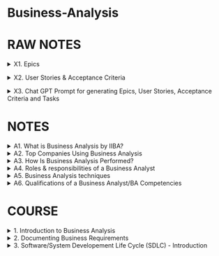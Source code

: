 # Business-Analysis

# RAW NOTES

<details>
<summary>X1. Epics </summary>

# Epic - Counsellor Onboarding

### Description

As a counsellor i want to be able to onboard on the e-counselling web app so that i can have access to the system.

![image](https://github.com/omeatai/Business-Analysis/assets/32337103/832bcd8b-082f-4d89-a378-4a09060c499c)

<img width="1534" alt="image" src="https://github.com/omeatai/Business-Analysis/assets/32337103/33dfd961-b282-4183-8d37-3f7ca3e2f64c">
<img width="1534" alt="image" src="https://github.com/omeatai/Business-Analysis/assets/32337103/c2b979f0-6d9b-4c57-8b1b-9e884de15763">
<img width="1534" alt="image" src="https://github.com/omeatai/Business-Analysis/assets/32337103/f1373f96-f137-4fde-b31b-009272abcbee">


#END</details>
<details>
<summary>X2. User Stories & Acceptance Criteria </summary>

# User Stories & Acceptance Criteria

### Why do we need this?

- We need to be able to provide users with an interface in the app to sign-in securely by entering their login credentials so that they can be verified and allowed access.

### Job Story

- As a user
- I want to be able to provide my email and password
- So that i can sign-in to have access to the application

### Preconditions

- User must have a valid email address
- User is on the login page of the application

### User Flow

- User opens app and is shown login page if not logged in
- User enters email address
- User enters password
- User clicks on [sign-in] button

### Post conditions

- User credentials are verified.
- If credentials are valid, User is granted access to application’s features.

### Acceptance Criteria

#### On successful Login, existing Users will be granted access to the app. 

- GIVEN that User is existing
- AND Login Page is loaded
- WHEN mandatory fields are correctly populated with credentials
- AND the User clicks on the "Sign-in" button
- THEN the User is verified 
- AND granted access to the application

#### All mandatory fields must be populated correctly to successfully login.

- GIVEN that User is existing
- AND Login Page is loaded
- WHEN mandatory fields are NOT correctly populated with credentials
- AND the User clicks on the "Sign-in" button
- THEN the User's verification will fail 
- AND redirected back to the Login page
- AND an Error message is displayed to confirm failed attempt

#### New users cannot login because verification will fail and will receive an error message on attempt. 

- GIVEN that User is new
- AND Login Page is loaded
- WHEN mandatory fields are correctly populated with credentials
- AND the User clicks on the "Sign-in" button
- THEN the User's verification will fail
- AND redirected back to the Login page
- AND an Error message is displayed to confirm failed attempt  

#### Happy Path

- Must ensure that the email address follows the format of hello@yourmail.com
  
- Must ensure that the password satisfies the following conditions

```txt
- minimum of 6 characters
- maximum of 12 characters
- must be alphanumeric
- must have at least one uppercase
- must have at least one lowercase
- must have at least one number
- must be hidden on the password field with asterisk*
```

- Must ensure that the login page loads in less than one second.

- Must ensure that when the user clicks on the Sign-in button,  that the user’s credentials are immediately sent to the backend for verification when credentials are correctly entered.

#### Unhappy Path

- Must ensure that if the User enters an incorrect email format

```txt
- The error message should say: ‘You have entered a wrong email format. Please ensure your format is hello@yourmail.com’ 
- The error message should appear below the email address in red font colour.
```

- Must ensure that if the User enters the wrong email or password

```txt
- The error message should say: ‘Your email or password is incorrect. Try again!’
- The error message should appear above the email address in red font colour.
```

- Must ensure that “Forgot Password” link option is provided to reset password if user has forgotten the password.

- Account should be locked after 5 failed login attempts.

<img width="960" alt="image" src="https://github.com/omeatai/Business-Analysis/assets/32337103/5f9e75dc-24e5-45ca-a1d8-6feb40828476">
<img width="960" alt="image" src="https://github.com/omeatai/Business-Analysis/assets/32337103/dea804a4-f03c-4341-8920-c88d3f1267aa">
<img width="960" alt="image" src="https://github.com/omeatai/Business-Analysis/assets/32337103/9cacb6c7-2cdc-4828-94fc-2af68951b466">
<img width="960" alt="image" src="https://github.com/omeatai/Business-Analysis/assets/32337103/ad981223-b26e-464b-817a-2b5976253258">
<img width="960" alt="image" src="https://github.com/omeatai/Business-Analysis/assets/32337103/e81b5d63-72fc-4508-adfc-97fdbbcd31f2">
<img width="960" alt="image" src="https://github.com/omeatai/Business-Analysis/assets/32337103/fc21249c-0f95-4da4-a4d2-fe4d0c5d8f00">
<img width="960" alt="image" src="https://github.com/omeatai/Business-Analysis/assets/32337103/9f640d25-d5c9-4eb8-b934-bb3b1eea51a7">
<img width="960" alt="image" src="https://github.com/omeatai/Business-Analysis/assets/32337103/0519441a-0ee7-4f5c-aaf3-9f2b6cbd1285">
<img width="960" alt="image" src="https://github.com/omeatai/Business-Analysis/assets/32337103/2ac8423c-fb15-48bb-983b-f5068091874b">
<img width="960" alt="image" src="https://github.com/omeatai/Business-Analysis/assets/32337103/3acdcc51-2af2-4d7d-a8df-24ae3f860fa2">

<img width="1534" alt="image" src="https://github.com/omeatai/Business-Analysis/assets/32337103/95c7a92c-3e61-4e57-9fcd-70140afcecf8">
<img width="1490" alt="image" src="https://github.com/omeatai/Business-Analysis/assets/32337103/b59d2070-b794-4ca0-b843-566c10fdbbe5">
<img width="1534" alt="image" src="https://github.com/omeatai/Business-Analysis/assets/32337103/69c1db3d-a4ac-4b69-826c-aa6fdb08cdcb">
<img width="1490" alt="image" src="https://github.com/omeatai/Business-Analysis/assets/32337103/0cc7f1b4-3507-4300-a9e1-2941ab396d59">
<img width="1490" alt="image" src="https://github.com/omeatai/Business-Analysis/assets/32337103/bb00a818-8dec-49d4-9889-2fb140c8bb20">
<img width="1490" alt="image" src="https://github.com/omeatai/Business-Analysis/assets/32337103/8aeb14c8-a861-4a9d-8ee3-272e88a40379">

#END</details>
<details>
<summary>X3. Chat GPT Prompt for generating Epics, User Stories, Acceptance Criteria and Tasks </summary>

```txt
Act as world class product owner, generate epics, user stories, acceptance criteria, and tasks for the following software feature:

the feature is create secure login for registered customers on our banking app.
```

#END</details>

# NOTES

<details>
<summary>A1. What is Business Analysis by IIBA? </summary>

## What is Business Analysis by IIBA?

### "The practice of enabling change in an enterprise by defining needs and recommending solutions that deliver value to the stakeholders"

- Understand the structure and dynamics of the company
- Technique of understanding business needs
- Solutions often revolve near to systems development, process improvement, strategic planning, and policy advancement
- Generating effective solutions
- Providing the required documentation 
- Assigning sufficient resources
- Achieving greater efficiency

### Business analysis is the practice of enabling change in an enterprise by defining needs and recommending solutions that deliver value to stakeholders.
### Business analysis enables an enterprise to articulate needs and the rationale for change, and to design and describe solutions that can deliver value.  - IIBA BABOK Guide v3
### Business analysis helps to bridge the gap between existing processes and growth. It is critical to learn to understand and refine a problem in order to determine and implement a solution.

# Importance of Business Analysis

The Benefits of Business Analysis:

- Analyze the business requirements
- Frame the proper planning
- Has particular pattern of documents
- Create adequate documentations
- Identify and develop various actions
- Improve the company standards

A Business Analyst involves himself (herself) in the implementation phase and also identifies various ways to reach the estimated goals. 
He/she plays an instrumental role throughout the project lifecycle and thereby increases the demand for business analysts in every organization.

# #END</details>

<details>
<summary>A2. Top Companies Using Business Analysis </summary>

# Top Companies Using Business Analysis

1. Accenture 
2. Cognizant
3. Deloitte
4. TATA CONSULTANCY SERVICES
5. KFORCE 
6. AMERICAN EXPRESS
7. Google 
8. DELL
9. amazon 
10. Flipkart

- System analysts mainly focus on creating and implementing specific systems with a more technical approach to the work.
- Data analysts help companies by analyzing data and using that data to perform proper actions to present value to the business stakeholders.
- Business analytics is usually dependent on data and reporting. It involves skills, technologies, past performance investigation, and information search.

# #END</details>

<details>
<summary>A3. How Is Business Analysis Performed? </summary>

# How Is Business Analysis Performed?

Business analysis is divided into multiple steps, with each phase having specific tasks to perform, principles to follow, and documents to produce.

1. Information Gathering
2. Discover Business Objectives
3. Define Scope
4. Business Analysis Plan
5. Define Detailed Requirements
6. Implementation
7. Access The Value Created by The Project

## Information Gathering 

This is the initial step where you lay the groundwork for your project.

Key Responsibilities:

- Clarifying your role as a business analyst 
- Identifying the primary stakeholders
- Understanding the history of your project
- Understanding the current systems and business processes

## Discover Business Objectives

In this particular step, the objectives and goals of the project are defined.

Key Responsibilities:

- Finding out the "why" behind the project.
- Finding out the expectations of your primary stakeholders.
- Making sure that the business objectives are clear and attainable.
- Solving the conflicting expectations so that everyone is on the same page.

## Define Scope

In this step, you need to define a clear, concise, and complete statement of scope.

Key Responsibilities:

- Verifying and confirming the business objectives to make sure that the organization is still investing in them
- Developing multiple strategies to figure out the suitable technology, shortlisting the options.
- Define the business process changes that are needed to implement the solution
- Drafting and reviewing scope statement

## Business Analysis Plan

Planning is necessary to make any project successful. Business analysts and the project owner can devise a proper plan to deliver the appropriate requirements. In the further stages of the project a business analysis plan will answer many questions for you and your project team. It will bring clarity to the business analysis process and help you define the detailed requirements for a project.

Key Responsibilities:

- Identifying the most appropriate types of business analysis deliverables
- Set up deadlines for completing these defined deliverables
- Check business analysis deliverables
- Complete the deliverables

## Define Detailed Requirements

After the planning process is done the requirements are defined. Make sure that requirements are clear, concise, concrete, complete and consistent.

Key Responsibilities:

- Gathering the information needed
- Analyzing the discovered requirements and creating a first draft that contains the one or more business analysis deliverables in detail 
- Outlining and validating each deliverable with appropriate technology
- Reviewing and validating deliverables

## Implementation

Implementing the solution is a crucial point. This step should proceed according to the way it was planned otherwise the project may get delayed. As an analyst you need to help the technical team in any way possible. 

Key Responsibilities:

- Analyzing the solution design to ensure it can fulfill all of the requirements stated by stakeholders
- Documenting the project so it will be useful for the technology design and implementation process
- Liaison between the business users and technical team. The Business analysts must answer every question and resolve the issues that may occur during the technical design implementation or testing phases 
- Assisting the team to accept the changes that might come up after all the steps are completed including the implementation part

## Access The Value Created by The Project

The last step is to check if the result obtained matches what you had expected. 

Key Responsibilities:

- Evaluating the progress against the business objectives
- Proposing follow-up plans
- Accessing the user engagement using various tools and techniques
- Delivering the results to the stakeholders

# #END</details>

<details>
<summary>A4. Roles & responsibilities of a Business Analyst</summary>

# Roles & responsibilities of a Business Analyst

## Roles of a Business Analyst

1. Multi-tasking
2. Reach the goal of the organization
3. Communicate with stakeholders
4. Determining a suitable way to improve the business processes
5. Implement new features
6. Identifying the ways to make the analysis easier

## Responsibilities of a Business Analyst

1. Understanding goals and problems
2. Meeting the organization's requirements
3. Analyzation
4. Communication
5. Implementation

## Knowledge areas of Business Analysis

- Business Analysis Planning and Monitoring 
- Elicitation and collaboration
- Enterprise Analysis
- Requirements Analysis 
- Solution Assessment and Validation 
- Requirements Management and Communication

# #END</details>

<details>
<summary>A5. Business Analysis techniques</summary>

# Business Analysis techniques

## MOST - Mission, Objectives, Strategies, and Tactics

- Analyzes the internal structures of what an organization aims to accomplish, and how to formulate the specific solutions.

## PESTLE Analysis - Political, Economic, Sociological, Technological, Legal and Environmental 

- Evaluates external factors that would impact business and determine how to address these factors if found.

## SWOT Analysis - Strengths, Weaknesses, Opportunities, Threats

- Involves structuring and categorizing processes into opportunities and threats.

## MOSCOW Analysis - Must or Should, Could or Would

- Allows for prioritizing requirements by presenting a framework in which each condition can be evaluated relative to others.

## CATWOE - Customers, Actors, Transformation Process, World View, Owner, and Environmental Constraints

- Helps business analysts understand different stakeholders' perspectives

# #END</details>

<details>
<summary>A6. Qualifications of a Business Analyst/BA Competencies</summary>

# Qualifications of a Business Analyst/BA Competencies

These include the following:

1. Analytical thinking - ﻿﻿Ability to Think critically and analytically.
2. Behavioral characteristics - Ethics, Trustworthiness, Time Management.
3. Business knowledge - Business Acumen, Industry Knowledge.
4. Communication - Strong interpersonal and communication skills
5. Interaction - ﻿﻿Observation skills, Attention to detail
6. Tools and technology - Office Suite Knowledge

###

1. Analytical thinking

![image](https://github.com/omeatai/src-Business-Analysis/assets/32337103/1042dac2-744f-46dd-8181-4ed6f85b405b)

2. Behavioral characteristics

![image](https://github.com/omeatai/src-Business-Analysis/assets/32337103/e4effd89-2cdc-468f-89ae-0940e38ba6da)

3. Business knowledge

![image](https://github.com/omeatai/src-Business-Analysis/assets/32337103/74b6516d-dec9-417d-ae72-1516ab366643)

4. Communication

![image](https://github.com/omeatai/src-Business-Analysis/assets/32337103/4a1bd86e-5d81-490c-abbb-acc125b0b754)

5. Interaction

![image](https://github.com/omeatai/src-Business-Analysis/assets/32337103/9ea73a6a-62b4-4ffc-a71c-e71e81c1f8a9)

6. Tools and technology

![image](https://github.com/omeatai/src-Business-Analysis/assets/32337103/f11946f3-39fd-4dc3-8319-542e2ca3e26b)

# #END</details>
        

# COURSE

<details>
<summary>1. Introduction to Business Analysis </summary>

# Introduction to Business Analysis

## Who are Business Analysts?

- Business Analysts were also called System Analysts.
- Business Analysts analyze Business Systems to enable change in an enterprise, by defining needs and recommending solutions that deliver value to stakeholders.
- Business Analysts gather requirements with respect to any changes to be made to Internal or External Business Systems.

## Types of Business Systems:

1. Internal System - These are systems used by employees or staff of the organisation. eg. Salesforce, POS Systems.
2. External System - These are systems used by the customers. eg. Self-Checkout Machines, A Company Website.

![image](https://github.com/omeatai/src-Business-Analysis/assets/32337103/9237b3f4-da26-4443-a2bf-cc4d042ceb15)

## Types of Business System Changes:

1. New System - This is creating a stand-alone system or new product.
2. System Enhancement - This is adding more features or changes to an existing System.
3. System Re-engineering - This is completely upgrading the system to a new platform to replace the old system. Reverse Engineering can be used to capture requirements.

![image](https://github.com/omeatai/src-Business-Analysis/assets/32337103/715673b1-34e6-4b1e-b672-63869a5f1d1f)
![image](https://github.com/omeatai/src-Business-Analysis/assets/32337103/03388173-8c21-45b8-97b1-086125806d0b)

## Successful Traits of a Business Analyst:

1. Interpersonal Skills - Ability to be a people person
2. Communication Skills
3. Listening Skills
4. Elicitation Skills - Ability to Ask Questions
5. Documentation Skills - Ability to Take Notes

## 2 Teams Business Analyst work with:

1. Business Team (Stakeholders)
2. IT Project Team

![image](https://github.com/omeatai/src-Business-Analysis/assets/32337103/1c9fbad3-4977-460b-9d3e-6db71ade775c)

## Members of an IT Business Team

1. Project Manager
2. Business Analyst
3. System Architect
4. Developers or Programmers
5. Database Administrator (DBA)
6. Quality Assurance or Analyst (QA)

### Project Manager

- Manages the IT Team
- Makes sure the Project is completed in the given timeframe
- Defines budget based on Scope
- Provides status update of project

### Business Analyst

- Creates Requirements within Business Requirements document represented as - Functional Requirements Document(FRD), Use Cases, or User Stories

### Systems Analyst

- Creates System Design based on requirements

### Developers or Programmers

- Writes code based on requirements

### Database Administrator (DBA)

- Designs the Database and creates fields for inputs from the system
- Saves the Data in the Database

### Quality Assurance or Analyst (QA)

- Ensures that the changes made to the system meet the requirements
- Tests the system

![image](https://github.com/omeatai/src-Business-Analysis/assets/32337103/71369790-4e5d-4046-bb4a-13465d816094)
![image](https://github.com/omeatai/src-Business-Analysis/assets/32337103/4f29d344-c52b-47c7-9d22-0c29e9628ce2)

# #END</details>

<details>
<summary>2. Documenting Business Requirements </summary>

# Documenting Business Requirements

## Who is a Business Owner?

- A Business Owner is responsible for running the LOB of an Organisation.
- They identify the need of an IT Project
- They are the Project Sponsor
- L.O.B - Line of Business
- Project Sponsor - Financially responsible for the Project

![image](https://github.com/omeatai/src-Business-Analysis/assets/32337103/6a6725c9-9ad8-4a95-b82e-625c3aca2055)

## IT Project Process

- The Business Owner hires a Project Manager
- The Project Manager hires the IT Team
- The IT Team will ask the Business Owner for a Business Requirement Document (BRD) to know what change is to be made
- The Business Analyst will setup meetings and elicit needs to create a BRD in the absence of none
- The Project Manager will create a Project Charter to determine how much Time + Budget will be required for the Project
- A Project Kickoff meeting is conducted to start the project
- This leads to the start of the Software/System Developement Life Cycle (SDLC)
  
![image](https://github.com/omeatai/src-Business-Analysis/assets/32337103/9fb21cdc-3cfe-46b7-8753-46c551643679)
![image](https://github.com/omeatai/src-Business-Analysis/assets/32337103/2fa73dfe-c2e3-46d3-ac3e-89d1329c55ed)

## What are Business Requirements?

- Business Requirements are high level requirements used to define the project goals
- Every Business Requirements would identify a functionality that can be performed within a system

<img width="929" alt="image" src="https://github.com/omeatai/src-Business-Analysis/assets/32337103/8acf0504-67d2-42ed-8210-a30c5f31d391">
<img width="929" alt="image" src="https://github.com/omeatai/src-Business-Analysis/assets/32337103/2b2959ed-84e7-41ba-b904-91c0b9c9db44">

# #END</details>

<details>
<summary>3. Software/System Developement Life Cycle (SDLC) - Introduction </summary>

# Software/System Developement Life Cycle (SDLC) - Introduction

## What is SDLC?

- SDLC is the Life cycle of the Product

## Stages in SDLC

1. Requirements Gathering
2. Analysis
3. Design
4. Implementation
5. Testing
6. Deployment


![image](https://github.com/omeatai/src-Business-Analysis/assets/32337103/04046b3a-be77-4162-ad43-adcb196bf844)




# #END</details>




















